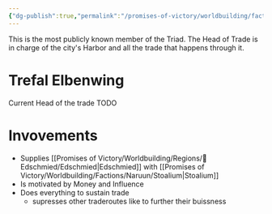 ```yaml
---
{"dg-publish":true,"permalink":"/promises-of-victory/worldbuilding/factions/the-triad/head-of-trade/","title":"Head of Trade","noteIcon":"NPC","created":"2023-01-25T02:26:54.304+01:00","updated":"2023-03-29T21:32:53.006+02:00"}
---
```



This is the most publicly known member of the Triad.
The Head of Trade is in charge of the city's Harbor and all the trade that happens through it.

# Trefal Elbenwing

Current Head of the trade TODO

# Invovements
- Supplies [[Promises of Victory/Worldbuilding/Regions/🏰Edschmied/Edschmied\|Edschmied]] with [[Promises of Victory/Worldbuilding/Factions/Naruun/Stoalium\|Stoalium]] 
- Is motivated by Money and Influence
- Does everything to sustain trade
	- supresses other traderoutes like to further their buissness

